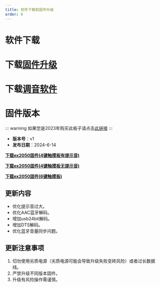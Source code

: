 ```yaml
---
title: 软件下载和固件升级
order: 8
---
```

# 软件下载
# 下载[固件升级](http://video.likeyou168.cn:9000/lky/lky/tools/MV_Assisant_Tools_2021_V3.0.9T(2023.05.29).exe)
# 下载[调音软件](http://video.likeyou168.cn:9000/lky/lky/tools/ACPWorkbench_24bit.exe)
# 固件版本
::: warning
如果您是2023年购买此板子请点击[此链接](/firmware/)
:::
- **版本号**：v1
- **发布日期**：2024-6-14



**[下载ex2050固件(4键触摸板有提示音)](http://video.likeyou168.cn:9000/lky/lky/ex2050/2050S.mva)**

**[下载ex2050固件(4键触摸板无提示音)](http://video.likeyou168.cn:9000/lky/lky/ex2050/2050WTS.mva)**

**[下载ex2050固件(6键触摸板)](http://video.likeyou168.cn:9000/lky/lky/ex2050/EX202-2050.mva)**


## 更新内容
- 优化提示音过大。
- 优化AAC蓝牙解码。
- 增加usb24bit解码。
- 增加DTS解码。
- 优化蓝牙音量同步问题。

## 更新注意事项
1. 切勿使用劣质电源（劣质电源可能会导致升级失败变砖风险）或者过长数据线。
2. 严禁升级不同版本固件。
3. 升级有风险操作需谨慎。



